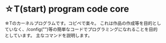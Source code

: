 # ☆T(start) program code core
☆Tのカーネルプログラムです。コピペで楽々。
これは作品の作成等を目的としていなく、/config("<text>")等の簡単なコードでプログラミングになれることを目的としています。
主なコマンドを説明します。
